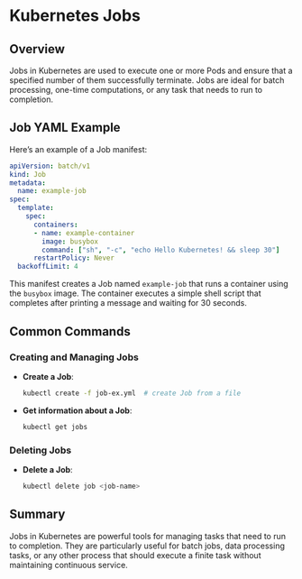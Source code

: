 
# Kubernetes Jobs

## Overview
Jobs in Kubernetes are used to execute one or more Pods and ensure that a specified number of them successfully terminate. Jobs are ideal for batch processing, one-time computations, or any task that needs to run to completion.

## Job YAML Example
Here’s an example of a Job manifest:
```yaml
apiVersion: batch/v1
kind: Job
metadata:
  name: example-job
spec:
  template:
    spec:
      containers:
      - name: example-container
        image: busybox
        command: ["sh", "-c", "echo Hello Kubernetes! && sleep 30"]
      restartPolicy: Never
  backoffLimit: 4
```
This manifest creates a Job named `example-job` that runs a container using the `busybox` image. The container executes a simple shell script that completes after printing a message and waiting for 30 seconds.

## Common Commands

### Creating and Managing Jobs
- **Create a Job**:
  ```bash
  kubectl create -f job-ex.yml  # create Job from a file
  ```

- **Get information about a Job**:
  ```bash
  kubectl get jobs
  ```

### Deleting Jobs
- **Delete a Job**:
  ```bash
  kubectl delete job <job-name>
  ```

## Summary
Jobs in Kubernetes are powerful tools for managing tasks that need to run to completion. They are particularly useful for batch jobs, data processing tasks, or any other process that should execute a finite task without maintaining continuous service.
